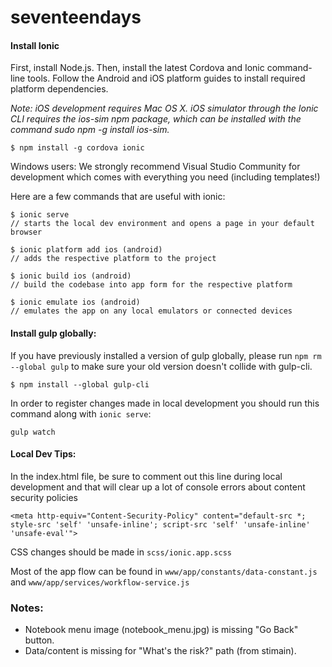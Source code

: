 seventeendays
=============


#### Install Ionic

First, install Node.js. Then, install the latest Cordova and Ionic command-line tools. Follow the Android and iOS platform guides to install required platform dependencies.

_Note: iOS development requires Mac OS X. iOS simulator through the Ionic CLI requires the ios-sim npm package, which can be installed with the command sudo npm -g install ios-sim._

`$ npm install -g cordova ionic`

Windows users: We strongly recommend Visual Studio Community for development which comes with everything you need (including templates!)

Here are a few commands that are useful with ionic:
```
$ ionic serve
// starts the local dev environment and opens a page in your default browser

$ ionic platform add ios (android)
// adds the respective platform to the project

$ ionic build ios (android)
// build the codebase into app form for the respective platform

$ ionic emulate ios (android)
// emulates the app on any local emulators or connected devices
```

#### Install gulp globally:

If you have previously installed a version of gulp globally, please run `npm rm --global gulp` to make sure your old version doesn't collide with gulp-cli.

`$ npm install --global gulp-cli`

In order to register changes made in local development you should run this command along with `ionic serve`:

`gulp watch`

#### Local Dev Tips:
In the index.html file, be sure to comment out this line during local development and that will clear up a lot of console errors about content security policies

`<meta http-equiv="Content-Security-Policy" content="default-src *; style-src 'self' 'unsafe-inline'; script-src 'self' 'unsafe-inline' 'unsafe-eval'">`

CSS changes should be made in `scss/ionic.app.scss`

Most of the app flow can be found in `www/app/constants/data-constant.js` and `www/app/services/workflow-service.js`

### Notes:

- Notebook menu image (notebook_menu.jpg) is missing "Go Back" button.
- Data/content is missing for "What's the risk?" path (from stimain).
